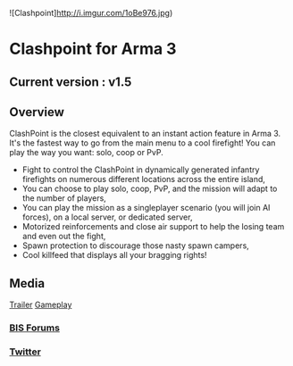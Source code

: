 ![Clashpoint]http://i.imgur.com/1oBe976.jpg)

# Clashpoint for Arma 3

## Current version : v1.5

## Overview

ClashPoint is the closest equivalent to an instant action feature in Arma 3. It's the fastest way to go from the main menu to a cool firefight! You can play the way you want: solo, coop or PvP.

* Fight to control the ClashPoint in dynamically generated infantry firefights on numerous different locations across the entire island,
* You can choose to play solo, coop, PvP, and the mission will adapt to the number of players,
* You can play the mission as a singleplayer scenario (you will join AI forces), on a local server, or dedicated server,
* Motorized reinforcements and close air support to help the losing team and even out the fight,
* Spawn protection to discourage those nasty spawn campers,
* Cool killfeed that displays all your bragging rights!

## Media

[Trailer](https://www.youtube.com/watch?v=YxRt2BQVRf0)
[Gameplay](https://www.youtube.com/watch?v=GmdZLsb8UNM)

### [BIS Forums](https://forums.bistudio.com/topic/178524-spmp-clashpoint)

### [Twitter](https://twitter.com/PsychoticFrog1)